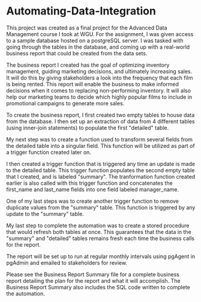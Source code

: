 # Automating-Data-Integration

This project was created as a final project for the Advanced Data Management course I took at WGU. For the assignment, I was given access to a sample database hosted 
on a postgreSQL server. I was tasked with going through the tables in the database, and coming up with a real-world business report that could be created from the data sets. 

The business report I created has the goal of optimizing inventory management, guiding marketing decisions, and ultimately increasing sales. It will do this by giving stakeholders a look into the frequency that each film is being rented. This report will enable the business to make informed decisions when it comes to replacing non-performing inventory. It will also help our marketing teams to decide which highly popular films to include in promotional campaigns to generate more sales. 

To create the business report, I first created two empty tables to house data from the database. I then set up an extraction of data from 4 different tables (using inner-join statements) to populate the first "detailed" table. 

My next step was to create a function used to transform several fields from the detailed table into a singular field. This function will be utilized as part of a trigger function created later on. 

I then created a trigger function that is triggered any time an update is made to the detailed table. This trigger function populates the second empty table that I created, and is labeled "summary". The tranformation function created earlier is also called with this trigger function and concatenates the first_name and last_name fields into one field labeled manager_name. 

One of my last steps was to create another trigger function to remove duplicate values from the "summary" table. This function is triggered by any update to the "summary" table.

My last step to complete the automation was to create a stored procedure that would refresh both tables at once. This guarantees that the data in the "summary" and "detailed" tables remains fresh each time the business calls for the report.

The report will be set up to run at regular monthly intervals using pgAgent in pgAdmin and emailed to stakeholders for review.

Please see the Business Report Summary file for a complete business report detailing the plan for the report and what it will accomplish. The Business Report Summary also includes the SQL code written to complete the automation.



